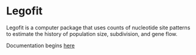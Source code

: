 Legofit
=======

Legofit is a computer package that uses counts of nucleotide site
patterns to estimate the history of population size, subdivision, and
gene flow.

Documentation begins [here](http://content.csbs.utah.edu/~rogers/src/legofit/index.html)